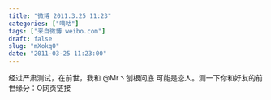 ```yaml
---
title: "微博 2011.3.25 11:23"
categories: ["嘀咕"]
tags: ["来自微博 weibo.com"]
draft: false
slug: "mXokqO"
date: "2011-03-25 11:23:00"
---
```


<p>经过严肃测试，在前世，我和 @Mr丶刨根问底 可能是恋人。测一下你和好友的前世缘分：O网页链接 ​​​​</p>
